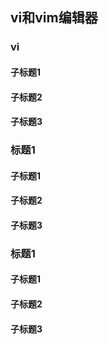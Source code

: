 ## vi和vim编辑器



### vi



#### 子标题1



#### 子标题2



#### 子标题3





### 标题1



#### 子标题1



#### 子标题2



#### 子标题3





### 标题1



#### 子标题1



#### 子标题2



#### 子标题3